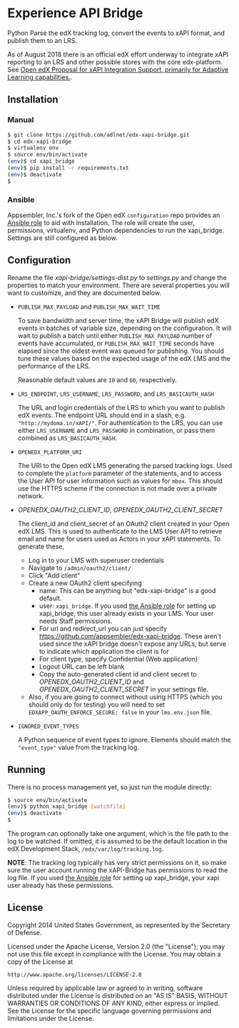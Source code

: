  Experience API Bridge
=========================

Python Parse the edX tracking log, convert the events to xAPI format, and publish them to an LRS.

As of August 2018 there is an official edX effort underway to integrate xAPI reporting to an LRS and other possible stores with the core edx-platform.  See [Open edX Proposal for xAPI Integration Support, primarily for Adaptive Learning capabilities.](https://github.com/edx/open-edx-proposals/pull/73).


## Installation

### Manual

```sh
$ git clone https://github.com/adlnet/edx-xapi-bridge.git
$ cd edx-xapi-bridge
$ virtualenv env
$ source env/bin/activate
(env)$ cd xapi_bridge
(env)$ pip install -r requirements.txt
(env)$ deactivate
$ 
```

### Ansible

Appsembler, Inc.'s fork of the Open edX `configuration` repo provides an [Ansible role](https://github.com/appsembler/configuration/blob/appsembler/ficus/master/playbooks/roles/xapi_bridge/) to aid with installation.  The role will create the user, permissions, virtualenv, and Python dependencies to run the xapi_bridge.  Settings are still configured as below. 

## Configuration

Rename the file *xapi-bridge/settings-dist.py* to *settings.py* and change the properties to match your environment. There are several properties you will want to customize, and they are documented below.

* `PUBLISH_MAX_PAYLOAD` and `PUBLISH_MAX_WAIT_TIME`

	To save bandwidth and server time, the xAPI Bridge will publish edX events in batches of variable size, depending on the configuration. It will wait to publish a batch until either `PUBLISH_MAX_PAYLOAD` number of events have accumulated, or `PUBLISH_MAX_WAIT_TIME` seconds have elapsed since the oldest event was queued for publishing. You should tune these values based on the expected usage of the edX LMS and the performance of the LRS.
	
	Reasonable default values are `10` and `60`, respectively.

* `LRS_ENDPOINT`, `LRS_USERNAME`, `LRS_PASSWORD`, and `LRS_BASICAUTH_HASH`

	The URL and login credentials of the LRS to which you want to publish edX events. The endpoint URL should end in a slash, e.g. `"http://mydoma.in/xAPI/"`.  For authentication to the LRS, you can use either `LRS_USERNAME` and `LRS_PASSWORD` in combination, or pass them combined as `LRS_BASICAUTH_HASH`.

* `OPENEDX_PLATFORM_URI`

    The URI to the Open edX LMS generating the parsed tracking logs.  Used to complete the `platform` parameter of the statements, and to access the User API for user information such as values for `mbox`. This should use the HTTPS scheme if the connection is not made over a private network.

* *OPENEDX_OAUTH2_CLIENT_ID*, *OPENEDX_OAUTH2_CLIENT_SECRET*

    The client_id and client_secret of an OAuth2 client created in your Open edX LMS.  This is used to authenticate to the LMS User API to retrieve email and name for users used as Actors in your xAPI statements.  To generate these,

    * Log in to your LMS with superuser credentials
    * Navigate to `/admin/oauth2/client/`
    * Click "Add client"
    * Create a new OAuth2 client specifying
      *  name: This can be anything but "edx-xapi-bridge" is a good default.
      *  user: `xapi_bridge`.  If you used [the Ansible role](https://github.com/appsembler/configuration/blob/appsembler/ficus/master/playbooks/roles/xapi_bridge/) for setting up xapi_bridge, this user already exists in your LMS.  Your user needs Staff permissions.
      *  For url and redirect_url you can just specify https://github.com/appsembler/edx-xapi-bridge.  These aren't used since the xAPI bridge doesn't expose any URLs, but serve to indicate which application the client is for
      *  For client type, specify Confidential (Web application)
      *  Logout URL can be left blank
      *  Copy the auto-generated client id and client secret to *OPENEDX_OAUTH2_CLIENT_ID* and *OPENEDX_OAUTH2_CLIENT_SECRET* in your settings file.
    *  Also, if you are going to connect without using HTTPS (which you should only do for testing) you will need to set `EDXAPP_OAUTH_ENFORCE_SECURE: false` in your `lms.env.json` file.
      

* `IGNORED_EVENT_TYPES`
    
    A Python sequence of event types to ignore.  Elements should match the `"event_type"` value from the tracking log.
    

## Running

There is no process management yet, so just run the module directly:

```sh
$ source env/bin/activate
(env)$ python xapi_bridge [watchfile]
(env)$ deactivate
$
```

The program can optionally take one argument, which is the file path to the log to be watched. If omitted, it is assumed to be the default location in the edX Development Stack, `/edx/var/log/tracking.log`.

**NOTE**: The tracking log typically has very strict permissions on it, so make sure the user account running the xAPI-Bridge has permissions to read the log file.  If you used [the Ansible role](https://github.com/appsembler/configuration/blob/appsembler/ficus/master/playbooks/roles/xapi_bridge/) for setting up xapi_bridge, your xapi user already has these permissions.

## License

Copyright 2014 United States Government, as represented by the Secretary of Defense.

Licensed under the Apache License, Version 2.0 (the "License");
you may not use this file except in compliance with the License.
You may obtain a copy of the License at

    http://www.apache.org/licenses/LICENSE-2.0

Unless required by applicable law or agreed to in writing, software
distributed under the License is distributed on an "AS IS" BASIS,
WITHOUT WARRANTIES OR CONDITIONS OF ANY KIND, either express or implied.
See the License for the specific language governing permissions and
limitations under the License.

